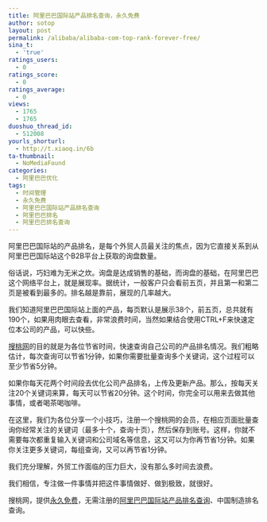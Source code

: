 ```yaml
---
title: 阿里巴巴国际站产品排名查询，永久免费
author: sotop
layout: post
permalink: /alibaba/alibaba-com-top-rank-forever-free/
sina_t:
  - 'true'
ratings_users:
  - 0
ratings_score:
  - 0
ratings_average:
  - 0
views:
  - 1765
  - 1765
duoshuo_thread_id:
  - 512008
yourls_shorturl:
  - http://t.xiaoq.in/6b
ta-thumbnail:
  - NoMediaFound
categories:
  - 阿里巴巴优化
tags:
  - 时间管理
  - 永久免费
  - 阿里巴巴国际站产品排名查询
  - 阿里巴巴排名
  - 阿里巴巴排名查询
---
```

阿里巴巴国际站的产品排名，是每个外贸人员最关注的焦点，因为它直接关系到从阿里巴巴国际站这个B2B平台上获取的询盘数量。

俗话说，巧妇难为无米之炊。询盘是达成销售的基础，而询盘的基础，在阿里巴巴这个网络平台上，就是展现率。据统计，一般客户只会看前五页，并且第一和第二页是被看到最多的。排名越是靠前，展现的几率越大。

我们知道阿里巴巴国际站上面的产品，每页默认是展示38个，前五页，总共就有190个，如果用肉眼去查看，非常浪费时间，当然如果结合使用CTRL+F来快速定位本公司的产品，可以快些。

<span class='wp_keywordlink'><a href="http://www.sotop.org/" title="淘宝关键词排名查询" target="_blank">搜桃网</a></span>的目的就是为各位节省时间，快速查询自己公司的产品排名情况。我们粗略估计，每次查询可以节省1分钟，如果你需要批量查询多个关键词，这个过程可以至少节省5分钟。

如果你每天花两个时间段去优化公司产品排名，上传及更新产品。那么，按每天关注20个关键词来算，每天可以节省20分钟。这个时间，你完全可以用来去做其他事情，或者喝茶喝咖啡。

在这里，我们为各位分享一个小技巧，注册一个搜桃网的会员，在相应页面批量查询你经常关注的关键词（最多十个，查询十页），然后保存到账号。这样，你就不需要每次都重复输入关键词和公司域名等信息，这又可以为你再节省1分钟。如果你关注更多关键词，每组查询，又可以再节省1分钟。

我们充分理解，外贸工作面临的压力巨大，没有那么多时间去浪费。

我们相信，专注做一件事情并把这件事情做好、做到极致，就很好。

搜桃网，提供<span class='wp_keywordlink_affiliate'><a href="https://xiaoq.in/tag/%e6%b0%b8%e4%b9%85%e5%85%8d%e8%b4%b9/" title="查看永久免费中的全部文章" target="_blank">永久免费</a></span>，无需注册的<span class='wp_keywordlink_affiliate'><a href="https://xiaoq.in/tag/%e9%98%bf%e9%87%8c%e5%b7%b4%e5%b7%b4%e5%9b%bd%e9%99%85%e7%ab%99%e4%ba%a7%e5%93%81%e6%8e%92%e5%90%8d%e6%9f%a5%e8%af%a2/" title="查看阿里巴巴国际站产品排名查询中的全部文章" target="_blank">阿里巴巴国际站产品排名查询</a></span>、中国制造排名查询。